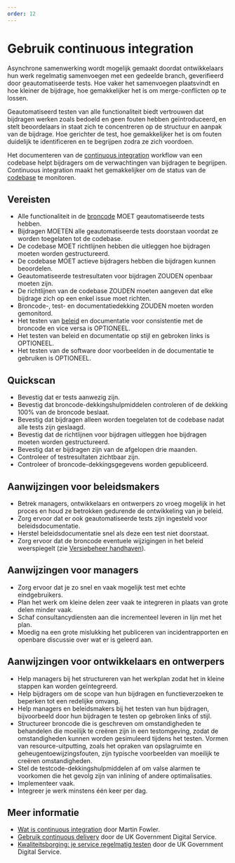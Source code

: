 ```yaml
---
order: 12
---
```


# Gebruik continuous integration

Asynchrone samenwerking wordt mogelijk gemaakt doordat ontwikkelaars hun werk regelmatig samenvoegen met een gedeelde branch, geverifieerd door geautomatiseerde tests.
Hoe vaker het samenvoegen plaatsvindt en hoe kleiner de bijdrage, hoe gemakkelijker het is om merge-conflicten op te lossen.

Geautomatiseerd testen van alle functionaliteit biedt vertrouwen dat bijdragen werken zoals bedoeld en geen fouten hebben geïntroduceerd, en stelt beoordelaars in staat zich te concentreren op de structuur en aanpak van de bijdrage.
Hoe gerichter de test, hoe gemakkelijker het is om fouten duidelijk te identificeren en te begrijpen zodra ze zich voordoen.

Het documenteren van de [continuous integration](../glossary.md#continuous-integration) workflow van een codebase helpt bijdragers om de verwachtingen van bijdragen te begrijpen.
Continuous integration maakt het gemakkelijker om de status van de [codebase](../glossary.md#codebase) te monitoren.

## Vereisten

* Alle functionaliteit in de [broncode](../glossary.md#source-code) MOET geautomatiseerde tests hebben.
* Bijdragen MOETEN alle geautomatiseerde tests doorstaan voordat ze worden toegelaten tot de codebase.
* De codebase MOET richtlijnen hebben die uitleggen hoe bijdragen moeten worden gestructureerd.
* De codebase MOET actieve bijdragers hebben die bijdragen kunnen beoordelen.
* Geautomatiseerde testresultaten voor bijdragen ZOUDEN openbaar moeten zijn.
* De richtlijnen van de codebase ZOUDEN moeten aangeven dat elke bijdrage zich op een enkel issue moet richten.
* Broncode-, test- en documentatiedekking ZOUDEN moeten worden gemonitord.
* Het testen van [beleid](../glossary.md#policy) en documentatie voor consistentie met de broncode en vice versa is OPTIONEEL.
* Het testen van beleid en documentatie op stijl en gebroken links is OPTIONEEL.
* Het testen van de software door voorbeelden in de documentatie te gebruiken is OPTIONEEL.

## Quickscan

* Bevestig dat er tests aanwezig zijn.
* Bevestig dat broncode-dekkingshulpmiddelen controleren of de dekking 100% van de broncode beslaat.
* Bevestig dat bijdragen alleen worden toegelaten tot de codebase nadat alle tests zijn geslaagd.
* Bevestig dat de richtlijnen voor bijdragen uitleggen hoe bijdragen moeten worden gestructureerd.
* Bevestig dat er bijdragen zijn van de afgelopen drie maanden.
* Controleer of testresultaten zichtbaar zijn.
* Controleer of broncode-dekkingsgegevens worden gepubliceerd.

## Aanwijzingen voor beleidsmakers

* Betrek managers, ontwikkelaars en ontwerpers zo vroeg mogelijk in het proces en houd ze betrokken gedurende de ontwikkeling van je beleid.
* Zorg ervoor dat er ook geautomatiseerde tests zijn ingesteld voor beleidsdocumentatie.
* Herstel beleidsdocumentatie snel als deze een test niet doorstaat.
* Zorg ervoor dat de broncode eventuele wijzigingen in het beleid weerspiegelt (zie [Versiebeheer handhaven](maintain-version-control.md)).

## Aanwijzingen voor managers

* Zorg ervoor dat je zo snel en vaak mogelijk test met echte eindgebruikers.
* Plan het werk om kleine delen zeer vaak te integreren in plaats van grote delen minder vaak.
* Schaf consultancydiensten aan die incrementeel leveren in lijn met het plan.
* Moedig na een grote mislukking het publiceren van incidentrapporten en openbare discussie over wat er is geleerd aan.

## Aanwijzingen voor ontwikkelaars en ontwerpers

* Help managers bij het structureren van het werkplan zodat het in kleine stappen kan worden geïntegreerd.
* Help bijdragers om de scope van hun bijdragen en functieverzoeken te beperken tot een redelijke omvang.
* Help managers en beleidsmakers bij het testen van hun bijdragen, bijvoorbeeld door hun bijdragen te testen op gebroken links of stijl.
* Structureer broncode die is geschreven om omstandigheden te behandelen die moeilijk te creëren zijn in een testomgeving, zodat de omstandigheden kunnen worden gesimuleerd tijdens het testen. Vormen van resource-uitputting, zoals het opraken van opslagruimte en geheugentoewijzingsfouten, zijn typische voorbeelden van moeilijk te creëren omstandigheden.
* Stel de testcode-dekkingshulpmiddelen af om valse alarmen te voorkomen die het gevolg zijn van inlining of andere optimalisaties.
* Implementeer vaak.
* Integreer je werk minstens één keer per dag.

## Meer informatie

* [Wat is continuous integration](https://www.martinfowler.com/articles/continuousIntegration.html) door Martin Fowler.
* [Gebruik continuous delivery](https://gds-way.cloudapps.digital/standards/continuous-delivery.html) door de UK Government Digital Service.
* [Kwaliteitsborging: je service regelmatig testen](https://www.gov.uk/service-manual/technology/quality-assurance-testing-your-service-regularly) door de UK Government Digital Service.
